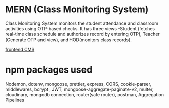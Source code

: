 # MERN (Class Monitoring System) 

Class Monitoring System monitors the student attendance and classroom activities using OTP-based checks. It has three views -Student (fetches real-time class schedule and authorizes record by entering OTP), Teacher (Generate OTP and view), and HOD(monitors class records).

[frontend CMS](https://github.com/sushilsingh3112/-CLASS-MONITORINGSYSTEM)
<br>

# npm packages used
 Nodemon,
 dotenv,
 mongoose,
 prettier,
 express,
 CORS,
 cookie-parser,
 middlewares,
 bcrypt ,
 JWT,
 mongoose-aggregate-paginate-v2,
 multer,
 cloudinary,
 mongodb connection,
 router(safe router),
 postman,
 Aggregation Pipelines


